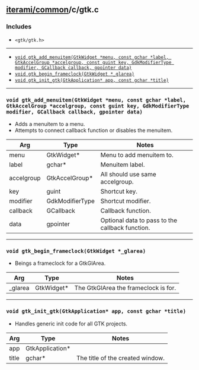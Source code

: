 [iterami/common](https://github.com/iterami/Docs.htm/blob/gh-pages/common/README.md)/c/gtk.c
--------------------------------------------------------------------------------------------

### Includes
* `<gtk/gtk.h>`

---

* [`void gtk_add_menuitem(GtkWidget *menu, const gchar *label, GtkAccelGroup *accelgroup, const guint key, GdkModifierType modifier, GCallback callback, gpointer data)`](#void-gtk_add_menuitemgtkwidget-menu-const-gchar-label-gtkaccelgroup-accelgroup-const-guint-key-gdkmodifiertype-modifiergcallback-callbackgtkgpointer-data)
* [`void gtk_begin_frameclock(GtkWidget *_glarea)`](#void-gtk_begin_frameclockgtkwidget-_glarea)
* [`void gtk_init_gtk(GtkApplication* app, const gchar *title)`](#void-gtk_init_gtkgtkapplication-app-const-gchar-title)

---

### `void gtk_add_menuitem(GtkWidget *menu, const gchar *label, GtkAccelGroup *accelgroup, const guint key, GdkModifierType modifier, GCallback callback, gpointer data)`
* Adds a menuitem to a menu.
* Attempts to connect callback function or disables the menuitem.

Arg        | Type            | Notes
-----------|-----------------|------------------------------------------------
menu       | GtkWidget*      | Menu to add menuitem to.
label      | gchar*          | Menuitem label.
accelgroup | GtkAccelGroup*  | All should use same accelgroup.
key        | guint           | Shortcut key.
modifier   | GdkModifierType | Shortcut modifier.
callback   | GCallback       | Callback function.
data       | gpointer        | Optional data to pass to the callback function.

---

### `void gtk_begin_frameclock(GtkWidget *_glarea)`
* Beings a frameclock for a GtkGlArea.

Arg     | Type       | Notes
--------|------------|-------------------------------------
_glarea | GtkWidget* | The GtkGlArea the frameclock is for.

---

### `void gtk_init_gtk(GtkApplication* app, const gchar *title)`
* Handles generic init code for all GTK projects.

Arg   | Type            | Notes
------|-----------------|--------------------------------------------------
app   | GtkApplication* |
title | gchar*          | The title of the created window.
